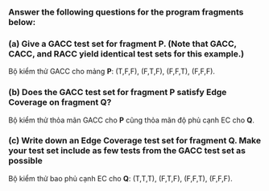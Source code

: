 ### Answer the following questions for the program fragments below:
### (a) Give a GACC test set for fragment **P**. (Note that GACC, CACC, and RACC yield identical test sets for this example.)
Bộ kiểm thử GACC cho mảng **P**: (T,F,F), (F,T,F), (F,F,T), (F,F,F).
### (b) Does the GACC test set for fragment **P** satisfy Edge Coverage on fragment **Q**?
Bộ kiểm thử thỏa mãn GACC cho **P** cũng thỏa mãn độ phủ cạnh EC cho **Q**.
### (c) Write down an Edge Coverage test set for fragment **Q**. Make your test set include as few tests from the GACC test set as possible
Bộ kiểm thử bao phủ cạnh EC cho **Q**: (T,T,T), (F,T,F), (F,F,T), (F,F,F).

